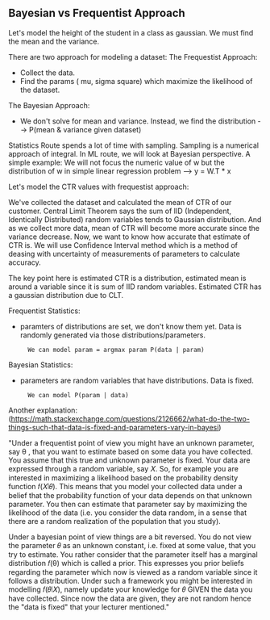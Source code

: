## Bayesian vs Frequentist Approach

Let's model the height of the student in a class as gaussian. We must find the mean and the variance. 

There are two approach for modeling a dataset:
The Frequestist Approach:
- Collect the data. 
- Find the params ( mu, sigma square) which maximize the likelihood of the dataset. 

The Bayesian Approach:
- We don't solve for mean and variance. Instead, we find the distribution --> P(mean & variance given dataset) 


Statistics Route spends a lot of time with sampling. Sampling is a numerical approach of integral. 
In ML route, we will look at Bayesian perspective. A simple example: We will not focus the numeric value of w but the 
distribution of w in simple linear regression problem --> y = W.T * x


Let's model the CTR values with frequestist approach:

We've collected the dataset and calculated the mean of CTR of our customer. Central Limit Theorem says the sum of IID 
(Independent, Identically Distributed) random variables tends to Gaussian distribution. And as we collect more data, 
mean of CTR will become more accurate since the variance decrease.
Now, we want to know how accurate that estimate of CTR is. We will use Confidence Interval method which is a method of 
deasing with uncertainty of measurements of parameters to calculate accuracy.

The key point here is estimated CTR is a distribution, estimated mean is around a variable since it is sum of IID 
random variables. Estimated CTR has a gaussian distribution due to CLT. 


Frequentist Statistics:
- paramters of distributions are set, we don't know them yet. Data is randomly generated via those 
distributions/parameters. 

        We can model param = argmax param P(data | param)

Bayesian Statistics:
- parameters are random variables that have distributions. Data is fixed. 
    
        We can model P(param | data)


Another explanation: 
(https://math.stackexchange.com/questions/2126662/what-do-the-two-things-such-that-data-is-fixed-and-parameters-vary-in-bayesi)

"Under a frequentist point of view you might have an unknown parameter, say &theta; , that you want to estimate based on some 
data you have collected. You assume that this true and unknown parameter is fixed. Your data are expressed through 
a random variable, say 𝑋. So, for example you are interested in maximizing a likelihood based on the probability 
density function 𝑓(𝑋∣𝜃). This means that you model your collected data under a belief that the probability function 
of your data depends on that unknown parameter. You then can estimate that parameter say by maximizing the likelihood 
of the data (i.e. you consider the data random, in a sense that there are a random realization of the population that 
you study).

Under a bayesian point of view things are a bit reversed. You do not view the parameter 𝜃 as an unknown constant, i.e. 
fixed at some value, that you try to estimate. You rather consider that the parameter itself has a marginal distribution
𝑓(&theta;) which is called a prior. This expresses you prior beliefs regarding the parameter which now is viewed as a random 
variable since it follows a distribution. Under such a framework you might be interested in modelling 𝑓(𝜃∣𝑋), 
namely update your knowledge for 𝜃 GIVEN the data you have collected. Since now the data are given, they are not 
random hence the "data is fixed" that your lecturer mentioned."
